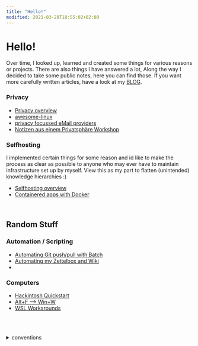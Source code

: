 ```yaml
---
title: "Hello!"
modified: 2021-03-28T18:55:02+02:00
---
```


# Hello!

Over time, I looked up, learned and created some things for various reasons or projects. There are also things I have answered a lot,
Along the way I decided to take some public notes, here you can find those. 
If you want more carefully written articles, have a look at my [BLOG](blog.decided.to).

### Privacy

- [Privacy overview](./privacy/privacy-index)
- [awesome-linux](./privacy/awesome-linux)
- [privacy focussed eMail providers](./privacy/secure-email)
- [Notizen aus einem Privatsphäre Workshop](./privacy/privacy-workshop-de)

### Selfhosting
I implemented certain things for some reason and id like to make the process as clear as possible to anyone who may ever have to maintain infrastructure set up by myself.
View this as my part to flatten (unintended) knowledge hierarchies :)

- [Selfhosting overview](./selfhosting/index-selfhosting)
- [Containered apps with Docker](./selfhosting/applications/container-apps-docker)

<br/>

## Random Stuff

### Automation / Scripting

- [Automating Git push/pull with Batch](./automate-everything/win_git-pull_git-push)
- [Automating my Zettelbox and Wiki](./automate-everything/zettlr+git)
- <!--* [](./automate everything/)-->

### Computers

- [Hackintosh Quickstart](./computer/hackintosh)
- [Alt+F --> Win+W](./computer/win+w-close)
- [WSL Workarounds](./computer/wsl-stuff)

<br/><br/>

<details> <summary> conventions </summary>

### internal links

In case you are wondering WTF those numbers are: they are internal links used by [zettlr](https://zettlr.com).

### Languages

My default will be english, but in case I accidentally wrote in German (\*-de), im not going to spend time translating. Use [deepl](https://deepl.com).

For my fellow germans: blabliblub-de zeigt dass die Datei auf Deutsch ist. Auch hier der Hinweis, dass [deepl](https://deepl.com) existiert.

</details>
